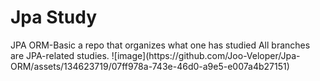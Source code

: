 # Jpa Study
<div>
  JPA ORM-Basic
  a repo that organizes what one has studied
  All branches are JPA-related studies.
  ![image](https://github.com/Joo-Veloper/Jpa-ORM/assets/134623719/07ff978a-743e-46d0-a9e5-e007a4b27151)

</div>


